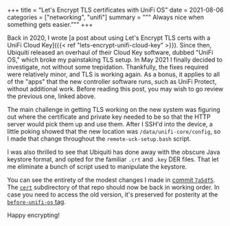 +++
title = "Let's Encrypt TLS certificates with UniFi OS"
date =  2021-08-06
categories = ["networking", "unifi"]
summary = """
Always nice when something gets easier."""
+++

Back in 2020, I wrote [a post about using Let's Encrypt TLS certs with a UniFi
Cloud Key]({{< ref "lets-encrypt-unifi-cloud-key" >}}). Since then, Ubiquiti
released an overhaul of their Cloud Key software, dubbed "UniFi OS," which broke
my painstaking TLS setup. In May 2021 I finally decided to investigate, not
without some trepidation. Thankfully, the fixes required were relatively minor,
and TLS is working again. As a bonus, it applies to all of the "apps" that the
new controller software runs, such as UniFi Protect, without additional work.
Before reading this post, you may wish to go review the previous one, linked
above.

The main challenge in getting TLS working on the new system was figuring out
where the certificate and private key needed to be so that the HTTP server would
pick them up and use them. After I SSH'd into the device, a little poking showed
that the new location was `/data/unifi-core/config`, so I made that change
throughout the `remote-uck-setup.bash` script.

I was also thrilled to see that Ubiquiti has done away with the obscure Java
keystore format, and opted for the familiar `.crt` and `.key` DER files. That
let me eliminate a bunch of script used to manipulate the keystore.

You can see the entirety of the modest changes I made in [commit
`7a5df5`](https://github.com/ravron/unifi/commit/7a5df529f88f36a1bf4cc1d8a06bab15bc118acd#).
The [`cert`](https://github.com/ravron/unifi/tree/master/cert) subdirectory of
that repo should now be back in working order. In case you need to access the
old version, it's preserved for posterity at the [`before-unifi-os`
tag](https://github.com/ravron/unifi/tree/before-unifi-os/cert).

Happy encrypting!
